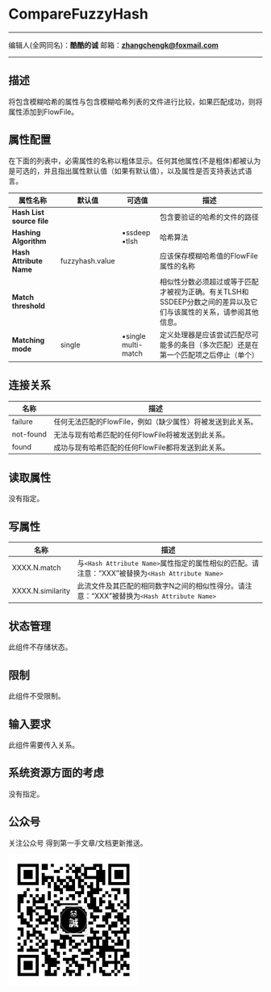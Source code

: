 # CompareFuzzyHash
***
编辑人(全网同名)：__**酷酷的诚**__  邮箱：**zhangchengk@foxmail.com**
***

## 描述

将包含模糊哈希的属性与包含模糊哈希列表的文件进行比较，如果匹配成功，则将属性添加到FlowFile。

## 属性配置

在下面的列表中，必需属性的名称以粗体显示。任何其他属性(不是粗体)都被认为是可选的，并且指出属性默认值（如果有默认值），以及属性是否支持表达式语言。

| 属性名称                      | 默认值             | 可选值                     | 描述                                                            |
|---------------------------|-----------------|-------------------------|---------------------------------------------------------------|
| **Hash List source file** |                 |                         | 包含要验证的哈希的文件的路径                                                |
| **Hashing Algorithm**     |                 | ▪ssdeep<br/>▪tlsh      | 哈希算法                                                          |
| **Hash Attribute Name**   | fuzzyhash.value |                         | 应该保存模糊哈希值的FlowFile属性的名称                                       |
| **Match threshold**       |                 |                         | 相似性分数必须超过或等于匹配才被视为正确。有关TLSH和SSDEEP分数之间的差异以及它们与该属性的关系，请参阅其他信息。 |
| **Matching mode**         | single          | ▪single<br/>multi-match | 定义处理器是应该尝试匹配尽可能多的条目（多次匹配）还是在第一个匹配项之后停止（单个）                    |

## 连接关系

|名称|描述|
|----|----|
|failure|任何无法匹配的FlowFile，例如（缺少属性）将被发送到此关系。|
|not-found|无法与现有哈希匹配的任何FlowFile将被发送到此关系。|
|found|成功与现有哈希匹配的任何FlowFile都将发送到此关系。|

## 读取属性

没有指定。

## 写属性

|名称|描述|
|----|----|
|XXXX.N.match|与`<Hash Attribute Name>`属性指定的属性相似的匹配。请注意：“XXX”被替换为`<Hash Attribute Name>`|
|XXXX.N.similarity|此流文件及其匹配的相同数字N之间的相似性得分。请注意：“XXX”被替换为`<Hash Attribute Name>`|

## 状态管理

此组件不存储状态。

## 限制

此组件不受限制。

## 输入要求

此组件需要传入关系。

## 系统资源方面的考虑

没有指定。

## 公众号

关注公众号 得到第一手文章/文档更新推送。

![](../image/wechat.jpg)
